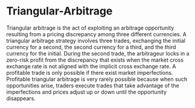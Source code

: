 # Triangular-Arbitrage
Triangular arbitrage is the act of exploiting an arbitrage opportunity resulting from a pricing discrepancy among three different currencies. A triangular arbitrage strategy involves three trades, exchanging the initial currency for a second, the second currency for a third, and the third currency for the initial. During the second trade, the arbitrageur locks in a zero-risk profit from the discrepancy that exists when the market cross exchange rate is not aligned with the implicit cross exchange rate. A profitable trade is only possible if there exist market imperfections. Profitable triangular arbitrage is very rarely possible because when such opportunities arise, traders execute trades that take advantage of the imperfections and prices adjust up or down until the opportunity disappears.
